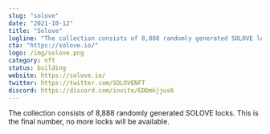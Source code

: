 ```yaml
---
slug: "solove"
date: "2021-10-12"
title: "Solove"
logline: "The collection consists of 8,888 randomly generated SOLOVE locks. This is the final number, no more locks will be available."
cta: "https://solove.io/"
logo: /img/solove.png
category: nft
status: building
website: https://solove.io/
twitter: https://twitter.com/SOLOVENFT
discord: https://discord.com/invite/EDDmkjjus6
---
```


The collection consists of 8,888 randomly generated SOLOVE locks. This is the final number, no more locks will be available.
